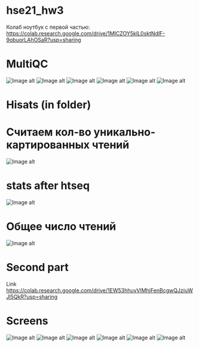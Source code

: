 # hse21_hw3
Колаб ноутбук с первой частью: https://colab.research.google.com/drive/1MICZOY5kIL0sktNdlF-9obuorLAhOSaR?usp=sharing

# MultiQC
![Image alt](https://github.com/messlav/hse21_hw3/blob/main/imgs/Снимок%20экрана%202021-12-01%20в%2015.31.32.png)
![Image alt](https://github.com/messlav/hse21_hw3/blob/main/imgs/Снимок%20экрана%202021-12-01%20в%2015.34.13.png)
![Image alt](https://github.com/messlav/hse21_hw3/blob/main/imgs/Снимок%20экрана%202021-12-01%20в%2015.34.26.png)
![Image alt](https://github.com/messlav/hse21_hw3/blob/main/imgs/Снимок%20экрана%202021-12-01%20в%2015.34.36.png)
![Image alt](https://github.com/messlav/hse21_hw3/blob/main/imgs/Снимок%20экрана%202021-12-01%20в%2015.35.03.png)
![Image alt](https://github.com/messlav/hse21_hw3/blob/main/imgs/Снимок%20экрана%202021-12-01%20в%2015.35.13.png)


# Hisats (in folder)
# Считаем кол-во уникально-картированных чтений
![Image alt](https://github.com/messlav/hse21_hw3/blob/main/imgs/Снимок%20экрана%202021-12-01%20в%2020.48.28.png)


# stats after htseq
![Image alt](https://github.com/messlav/hse21_hw3/blob/main/imgs/Снимок%20экрана%202021-12-01%20в%2020.49.09.png)


# Общее число чтений
![Image alt](https://github.com/messlav/hse21_hw3/blob/main/imgs/Снимок%20экрана%202021-12-01%20в%2020.49.31.png)

# Second part
Link https://colab.research.google.com/drive/1EW53hhuyVlMhjFenBcgwQJziuWJl5QkR?usp=sharing
# Screens
![Image alt](https://github.com/messlav/hse21_hw3/blob/main/imgs/Снимок%20экрана%202021-12-01%20в%2023.24.42.png)
![Image alt](https://github.com/messlav/hse21_hw3/blob/main/imgs/Снимок%20экрана%202021-12-01%20в%2023.24.51.png)
![Image alt](https://github.com/messlav/hse21_hw3/blob/main/imgs/Снимок%20экрана%202021-12-01%20в%2023.25.00.png)
![Image alt](https://github.com/messlav/hse21_hw3/blob/main/imgs/Снимок%20экрана%202021-12-01%20в%2023.26.07.png)
![Image alt](https://github.com/messlav/hse21_hw3/blob/main/imgs/Снимок%20экрана%202021-12-01%20в%2023.26.27.png)
![Image alt](https://github.com/messlav/hse21_hw3/blob/main/imgs/Снимок%20экрана%202021-12-01%20в%2023.26.32.png)
